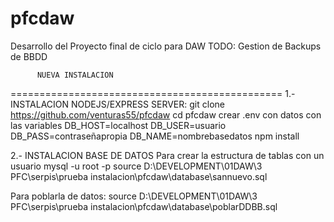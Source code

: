 # pfcdaw
Desarrollo del Proyecto final de ciclo para DAW
TODO: Gestion de Backups de BBDD





          NUEVA INSTALACION
===============================================
1.- INSTALACION NODEJS/EXPRESS SERVER:
    git clone https://github.com/venturas55/pfcdaw
    cd pfcdaw
    crear .env con datos con las variables 
                                            DB_HOST=localhost
                                            DB_USER=usuario
                                            DB_PASS=contraseñapropia
                                            DB_NAME=nombrebasedatos
    npm install

2.- INSTALACION BASE DE DATOS
Para crear la estructura de tablas con un usuario
mysql -u root -p 
source D:\DEVELOPMENT\01DAW\3 PFC\serpis\prueba instalacion\pfcdaw\database\sannuevo.sql

Para poblarla de datos:
source D:\DEVELOPMENT\01DAW\3 PFC\serpis\prueba instalacion\pfcdaw\database\poblarDDBB.sql

